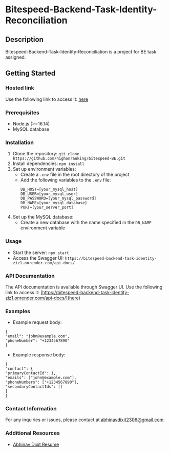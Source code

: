 ﻿# Bitespeed-Backend-Task-Identity-Reconciliation

## Description
Bitespeed-Backend-Task-Identity-Reconciliation is a project for BE task assigned.

## Getting Started

### Hosted link
Use the following link to access it: [here](https://bitespeed-backend-task-identity-ziz1.onrender.com/api-docs/)


### Prerequisites
- Node.js (>=16.14)
- MySQL database

### Installation
1. Clone the repository: `git clone https://github.com/highonranking/bitespeed-BE.git`
2. Install dependencies: `npm install`
3. Set up environment variables:
   - Create a `.env` file in the root directory of the project
   - Add the following variables to the `.env` file:
     ```
     DB_HOST=[your_mysql_host]
     DB_USER=[your_mysql_user]
     DB_PASSWORD=[your_mysql_password]
     DB_NAME=[your_mysql_database]
     PORT=[your_server_port]
     ```
4. Set up the MySQL database:
   - Create a new database with the name specified in the `DB_NAME` environment variable

### Usage
- Start the server: `npm start`
- Access the Swagger UI: `https://bitespeed-backend-task-identity-ziz1.onrender.com/api-docs/`

### API Documentation
The API documentation is available through Swagger UI. Use the following link to access it: [https://bitespeed-backend-task-identity-ziz1.onrender.com/api-docs/](here)

### Examples
- Example request body:
```
{
"email": "john@example.com",
"phoneNumber": "+1234567890"
}
```

- Example response body:
```
{
"contact": {
"primaryContactId": 1,
"emails": ["john@example.com"],
"phoneNumbers": ["+1234567890"],
"secondaryContactIds": []
}
}

```

### Contact Information
For any inquiries or issues, please contact at abhinavdixit2306@gmail.com.

### Additional Resources
- [Abhinav Dixit Resume](https://drive.google.com/file/d/1pEMMLybNPP2d9dsD1axMCygpW0Hkadvq/view?usp=sharing)



